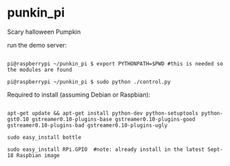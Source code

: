 punkin_pi
=========

Scary halloween Pumpkin

run the demo server:

<code>
pi@raspberrypi ~/punkin_pi $ export PYTHONPATH=$PWD #this is needed so the modules are found
</code>

<code>
pi@raspberrypi ~/punkin_pi $ sudo python ./control.py
</code>

Required to install (assuming Debian or Raspbian):

<code>
apt-get update && apt-get install python-dev python-setuptools python-gst0.10 gstreamer0.10-plugins-base gstreamer0.10-plugins-good gstreamer0.10-plugins-bad gstreamer0.10-plugins-ugly
</code>

<code>
sudo easy_install bottle
</code>
<code>
sudo easy_install RPi.GPIO  #note: already install in the latest Sept-18 Raspbian image
</code>
